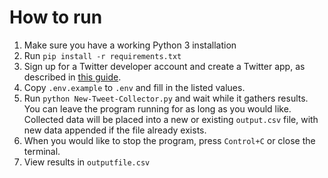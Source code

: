 # How to run
1. Make sure you have a working Python 3 installation
2. Run `pip install -r requirements.txt`
3. Sign up for a Twitter developer account and create a Twitter app, as described in [this guide](https://python-twitter.readthedocs.io/en/latest/getting_started.html).
4. Copy `.env.example` to `.env` and fill in the listed values. 
5. Run `python New-Tweet-Collector.py` and wait while it gathers results. You can leave the program running for as long as you would like. Collected data will be placed into a new or existing `output.csv` file, with new data appended if the file already exists.  
6. When you would like to stop the program, press `Control+C` or close the terminal. 
7. View results in `outputfile.csv`
